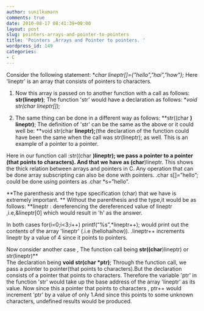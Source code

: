 ```yaml
---
author: sunilkumarn
comments: true
date: 2010-08-17 08:41:39+00:00
layout: post
slug: pointers-arrays-and-pointer-to-pointers
title: 'Pointers ,Arrays and Pointer to pointers. '
wordpress_id: 149
categories:
- C
---
```



Consider the following statement:
**char *lineptr[]={"hello","hai","how"};**
Here 'lineptr' is an array that consists of pointers to characters.
1)  Now this array is passed on to another function with a call as follows:
**str(lineptr)**;
The function 'str' would have a declaration as follows:
**void str(char *lineptr[]);**

2)  The same thing can be done in a different way as follows:
**str((char **) lineptr)**;
The definition of 'str' can be the same as the above or it could well be:
**void str(char **lineptr);**(the declaration of the function could have been the same when the call was
str(lineptr); as well.
This is an example of a pointer to a pointer.

Here in our function call :str((char **)lineptr);   we pass a pointer to a pointer (that points to characters).
And that we have as (char**)lineptr.
This shows the thick relation between arrays and pointers in C. Any operation that can be done array   subscripting can also be done with pointers.
.char s[]=”hello”;
could be done using pointers as
.char *s=”hello”.

**The parenthesis and the type specification (char) that we have is extremely important. **
Without the parenthesis and the type,it would be as follows:
**lineptr : dereferencing the dereferenced value of lineptr ,i.e,&lineptr[0]  which would result in 'h' as the answer.

In both cases
for(i=0;i<3;i++)
printf(“%s”,*lineptr++);
would print out the contents of the array 'lineptr' (.i.e (hellohaihow)).
.lineptr++ increments lineptr by  a value of 4 since it points to pointers.

Now consider another case ,
The function call being
**str((char**)lineptr) or str(lineptr)**  
The declaration being
**void str(char *ptr)**;
Through the function call, we pass a pointer to pointer(that points to characters).But the declaration consists of a pointer that points to characters. Therefore the variable 'ptr' in the function 'str' would take up the base address of the array 'lineptr' as its value. Now since this a pointer that points to characters ,   ptr++ would increment 'ptr' by a value of only 1.And since this points to some unknown characters, undefined results would be produced.

